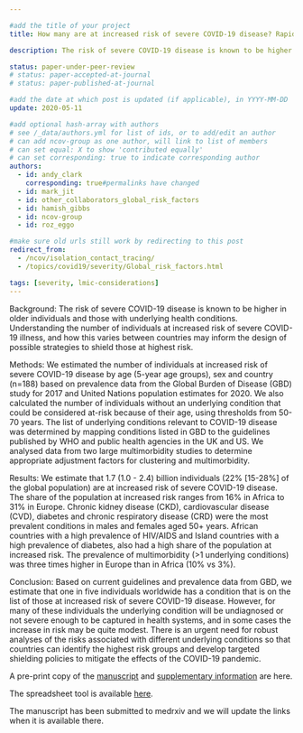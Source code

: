 ```yaml
---

#add the title of your project
title: How many are at increased risk of severe COVID-19 disease? Rapid global, regional and national estimates for 2020

description: The risk of severe COVID-19 disease is known to be higher in older individuals and those with underlying health conditions. Understanding the number of individuals at increased risk of severe COVID-19 illness, and how this varies between countries is needed to inform the design of possible strategies to shield those at highest risk. We evaluated the global prevalence of underlying conditions associated with severe COVID-19 disease.

status: paper-under-peer-review
# status: paper-accepted-at-journal
# status: paper-published-at-journal

#add the date at which post is updated (if applicable), in YYYY-MM-DD
update: 2020-05-11

#add optional hash-array with authors
# see /_data/authors.yml for list of ids, or to add/edit an author
# can add ncov-group as one author, will link to list of members
# can set equal: X to show 'contributed equally'
# can set corresponding: true to indicate corresponding author
authors:
  - id: andy_clark
    corresponding: true#permalinks have changed
  - id: mark_jit
  - id: other_collaborators_global_risk_factors
  - id: hamish_gibbs
  - id: ncov-group
  - id: roz_eggo

#make sure old urls still work by redirecting to this post
redirect_from:
  - /ncov/isolation_contact_tracing/
  - /topics/covid19/severity/Global_risk_factors.html

tags: [severity, lmic-considerations]
---
```


Background:
The risk of severe COVID-19 disease is known to be higher in older individuals and those with underlying health conditions. Understanding the number of individuals at increased risk of severe COVID-19 illness, and how this varies between countries may inform the design of possible strategies to shield those at highest risk.

Methods:
We estimated the number of individuals at increased risk of severe COVID-19 disease by age (5-year age groups), sex and country (n=188) based on prevalence data from the Global Burden of Disease (GBD) study for 2017 and United Nations population estimates for 2020. We also calculated the number of individuals without an underlying condition that could be considered at-risk because of their age, using thresholds from 50-70 years. The list of underlying conditions relevant to COVID-19 disease was determined by mapping conditions listed in GBD to the guidelines published by WHO and public health agencies in the UK and US. We analysed data from two large multimorbidity studies to determine appropriate adjustment factors for clustering and multimorbidity.

Results:
We estimate that 1.7 (1.0 - 2.4) billion individuals (22% [15-28%] of the global population) are at increased risk of severe COVID-19 disease. The share of the population at increased risk ranges from 16% in Africa to 31% in Europe. Chronic kidney disease (CKD), cardiovascular disease (CVD), diabetes and chronic respiratory disease (CRD) were the most prevalent conditions in males and females aged 50+ years. African countries with a high prevalence of HIV/AIDS and Island countries with a high prevalence of diabetes, also had a high share of the population at increased risk. The prevalence of multimorbidity (>1 underlying conditions) was three times higher in Europe than in Africa (10% vs 3%).

Conclusion:
Based on current guidelines and prevalence data from GBD, we estimate that one in five individuals worldwide has a condition that is on the list of those at increased risk of severe COVID-19 disease. However, for many of these individuals the underlying condition will be undiagnosed or not severe enough to be captured in health systems, and in some cases the increase in risk may be quite modest. There is an urgent need for robust analyses of the risks associated with different underlying conditions so that countries can identify the highest risk groups and develop targeted shielding policies to mitigate the effects of the COVID-19 pandemic.


A pre-print copy of the [manuscript](reports/Global_Shielding_v4.pdf) and [supplementary information](reports/Global_Shielding_v4_appendix.pdf) are here.

The spreadsheet tool is available [here](https://ln2.sync.com/dl/83d381f90#s7irjzat-p9detzcj-wbp9rfuc-gm8kvz8z).

The manuscript has been submitted to medrxiv and we will update the links when it is available there.
